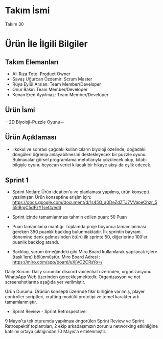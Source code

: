 # **Takım İsmi**

Takım 30

# Ürün İle İlgili Bilgiler

## Takım Elemanları

- Ali Rıza Toto: Product Owner
- Savaş Uğurcan Özdemir: Scrum Master
- Rüya Eylül Arslan: Team Member/Developer
- Onur Bakır: Team Member/Developer
- Kenan Eren Ayyılmaz: Team Member/Developer
## Ürün İsmi

--2D Biyoloji-Puzzle Oyunu--

## Ürün Açıklaması

- İlkokul ve sonrası çağdaki kullanıcıların biyoloji özelinde, doğadaki döngüleri öğrenip anlayabilmesini destekleyecek bir puzzle oyunu. Bulmacalar görsel programlama metotlarıyla çözülecek olup, kitabi bilgiyle oyunu heyecan verici kılacak bir hikaye akışı da eşlik edecek. 

## Sprint 1
- Sprint Notları: Ürün ideation'u ve planlaması yapılmış, ürün konsepti yazılmıştır. Ürün konseptine erişim için: https://docs.google.com/document/d/1s45Q_a0DeZdZTJ7VVapeChzr_555lBrgC5dFzY1sef4/edit

- Sprint içinde tamamlanması tahmin edilen puan: 50 Puan

- Puan tamamlama mantığı: Toplamda proje boyunca tamamlanması gereken 350 puanlık backlog bulunmaktadır. İlk sprintin bayram dönemine denk gelmesinden ötürü ilk sprinte 50, diğerlerine 100'er puanlık backlog atandı. 

- Backlog, scrum örneğindeki gibi Miro Board kullanılarak yapılacak işlere (task'lere) bölünmüştür. Miro Board Adresi : https://miro.com/app/board/uXjVO2CRsYo=/

Daily Scrum: Daily scrumlar discord voicechat üzerinden, organizasyonu WhatsApp Web üzerinden gerçekleşmektedir. Organizasyon ve not screenshotlarına aşağıda yer verilmiştir.

Ürün Durumu: Ürünün konsepti üzerinde fikir birliğine varılmış, player controller scriptleri, crafting modülü prototipi ve temel karakter artı tamamlanmıştır. 

- Sprint Review - Sprint Retrospective:

9 Mayıs'ta tek oturumda yapılması öngörülen Sprint Review ve Sprint Retrospektif toplantıları, 2 ekip arkadaşımızın zorunlu networking etkinliğine katılımı ortaya çıktığından 10 Mayıs'a ertelenmiştir. 
